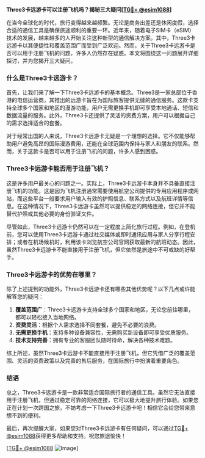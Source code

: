 **Three3卡远游卡可以注册飞机吗？揭秘三大疑问[[TG💪+ @esim1088](https://t.me/s/esim1088)]**

在当今全球化的时代，旅行变得越来越频繁。无论是商务出差还是休闲度假，选择合适的通信工具是确保旅途顺利的重要一环。近年来，随着电子SIM卡（eSIM）技术的发展，越来越多的人开始关注这种新型的通信解决方案。其中，Three3卡远游卡以其便捷性和覆盖范围广而受到广泛欢迎。然而，关于Three3卡远游卡是否可以用于注册飞机的问题，许多人仍然存在疑惑。本文将围绕这一问题展开详细探讨，并为您揭开三大疑问。

### 什么是Three3卡远游卡？

首先，让我们来了解一下Three3卡远游卡的基本概念。Three3是一家总部位于香港的电信运营商，其推出的远游卡旨在为国际旅客提供无缝的通信服务。这款卡支持全球多个国家和地区的漫游功能，用户无需更换手机即可享受本地通话、短信和数据流量的服务。此外，Three3卡还提供了灵活的资费方案，用户可以根据自己的需求选择适合的套餐。

对于经常出国的人来说，Three3卡远游卡无疑是一个理想的选择。它不仅能够帮助用户避免高昂的国际漫游费用，还能在全球范围内保持与家人和朋友的联系。然而，关于这款卡是否可以用于注册飞机的问题，许多人感到困惑。

### Three3卡远游卡能否用于注册飞机？

这是许多用户最关心的问题之一。实际上，Three3卡远游卡本身并不具备直接注册飞机的功能。这是因为飞机注册通常需要使用航空公司提供的专用应用程序或网站，而这些平台一般要求用户输入有效的护照信息、联系方式以及航班详情等信息。在这种情况下，Three3卡远游卡虽然可以提供稳定的网络连接，但它并不能替代护照或其他必要的身份验证文件。

尽管如此，Three3卡远游卡仍然可以在一定程度上简化旅行过程。例如，在登机前，您可以使用Three3卡远游卡通过社交媒体或即时通讯应用与家人分享行程安排；或者在机场候机时，利用该卡浏览航空公司官网获取最新的航班动态。因此，虽然Three3卡远游卡不能直接用于注册飞机，但它依然是旅途中不可或缺的好帮手。

### Three3卡远游卡的优势在哪里？

除了上述提到的功能外，Three3卡远游卡还有哪些其他优势呢？以下几点或许能解答您的疑问：

1. **覆盖范围广**：Three3卡远游卡支持全球多个国家和地区，无论您前往哪里，都可以轻松接入当地网络。
2. **资费灵活**：根据个人需求选择不同套餐，避免不必要的浪费。
3. **无需更换手机**：支持多种设备兼容性，无需购买新设备即可享受优质服务。
4. **技术支持完善**：拥有专业的客服团队随时待命，解决各种技术难题。

综上所述，虽然Three3卡远游卡不能直接用于注册飞机，但它凭借广泛的覆盖范围、灵活的资费政策以及完善的售后服务，在国际旅行中扮演着重要角色。

### 结语

总之，Three3卡远游卡是一款非常适合国际旅行者的通信工具。虽然它无法直接用于注册飞机，但通过稳定可靠的网络连接，它可以极大地提升旅行体验。如果您正在计划一次跨国之旅，不妨考虑一下Three3卡远游卡吧！相信它会给您带来意想不到的便利。

最后，再次提醒大家，如果您对Three3卡远游卡有任何疑问，可以通过[TG💪+ @esim1088](https://t.me/s/esim1088)获得更多帮助和支持。祝您旅途愉快！

[[TG💪+ @esim1088](https://t.me/s/esim1088) ![Image](https://i.postimg.cc/4NQfJmqS/Snipaste-2025-05-13-00-14-12.png)]